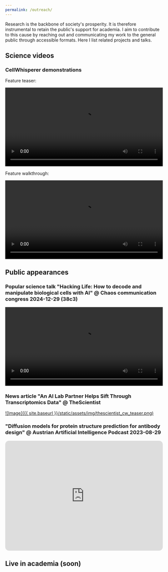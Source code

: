 ```yaml
---
permalink: /outreach/
---
```


<style>
    .video-wrapper {
        cursor: pointer;
        position: relative;
        width: 100%;
        max-width: 800px;
        margin: auto;
    }
    .video-wrapper video {
        width: 100%;
        display: block;
    }
</style>

Research is the backbone of society's prosperity. It is therefore instrumental to retain the public's support for academia. I aim to contribute to this cause by reaching out and communicating my work to the general public through accessible formats. Here I list related projects and talks.

## Science videos

### CellWhisperer demonstrations

Feature teaser:
<div class="video-wrapper" style="cursor: pointer; position: relative; width: 100%; max-width: 800px; margin: auto;">
    <video width="100%" controls style="width: 100%; display: block;">
        <source src="https://medical-epigenomics.org/papers/schaefer2024/video/LinkedIn_video_v5_1920x1067.mp4" type="video/mp4">
        Your browser does not support the video tag.
    </video>
</div>

Feature walkthrough:
<div class="video-wrapper" style="cursor: pointer; position: relative; width: 100%; max-width: 800px; margin: auto;">
    <video width="100%" controls style="width: 100%; display: block;">
        <source src="https://medical-epigenomics.org/papers/schaefer2024/video/Main%20v1%20HighRes.mp4" type="video/mp4">
        Your browser does not support the video tag.
    </video>
</div>

## Public appearances
### Popular science talk "Hacking Life: How to decode and manipulate biological cells with AI" @ Chaos communication congress 2024-12-29 (38c3)

<div class="video-wrapper">
    <video width="100%" controls>
        <source src="https://cdn.media.ccc.de/congress/2024/webm-hd/38c3-448-eng-deu-fra-Hacking_Life_How_to_decode_and_manipulate_biological_cells_with_AI_webm-hd.webm" type="video/mp4">
        Your browser does not support the video tag.
    </video>
</div>

### News article "An AI Lab Partner Helps Sift Through Transcriptomics Data" @ TheScientist

<a href="https://www.the-scientist.com/an-ai-lab-partner-helps-sift-through-transcriptomics-data-72415">
![Image]({{ site.baseurl }}/static/assets/img/thescientist_cw_teaser.png)
</a>

### "Diffusion models for protein structure prediction for antibody design" @ Austrian Artificial Intelligence Podcast 2023-08-29

<iframe style="border-radius:12px" src="https://open.spotify.com/embed/episode/5c2x6B0fHq4DaI1sd4FjfD?utm_source=generator&theme=0" width="100%" height="352" frameBorder="0" allowfullscreen="" allow="autoplay; clipboard-write; encrypted-media; fullscreen; picture-in-picture" loading="lazy"></iframe>

## Live in academia (soon)


<!-- - The AI Institute one -->
<!-- - Lab retreat video -->
